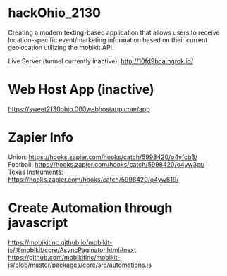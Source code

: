 # hackOhio_2130
 Creating a modern texting-based application that allows users to receive location-specific event/marketing information based on their current geolocation utilizing the mobikit API.

 Live Server (tunnel currently inactive):
http://10fd9bca.ngrok.io/

# Web Host App (inactive)
https://sweet2130ohio.000webhostapp.com/app

 # Zapier Info
Union: https://hooks.zapier.com/hooks/catch/5998420/o4yfcb3/ <br>
Football: https://hooks.zapier.com/hooks/catch/5998420/o4yw3cr/ <br>
Texas Instruments: https://hooks.zapier.com/hooks/catch/5998420/o4yw619/ <br>

# Create Automation through javascript
https://mobikitinc.github.io/mobikit-js/@mobikit/core/AsyncPaginator.html#next
https://github.com/mobikitinc/mobikit-js/blob/master/packages/core/src/automations.js
